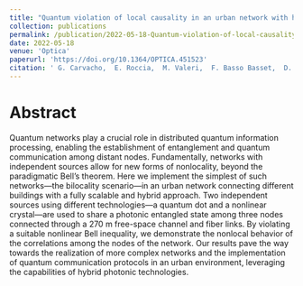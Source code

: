 ```yaml
---
title: "Quantum violation of local causality in an urban network with hybrid photonic technologies"
collection: publications
permalink: /publication/2022-05-18-Quantum-violation-of-local-causality-in-an-urban-network-with-hybrid-photonic-technologies
date: 2022-05-18
venue: 'Optica'
paperurl: 'https://doi.org/10.1364/OPTICA.451523'
citation: ' G. Carvacho,  E. Roccia,  M. Valeri,  F. Basso Basset,  D. Poderini,  C. Pardo,  E. Polino,  L. Carosini,  M. Rota,  J. Neuwirth,  S. Silva,  A. Rastelli,  N. Spagnolo,  R. Chaves,  R. Trotta,  F. Sciarrino,  Optica 9, 572--578 (2022).'
---
```

# Abstract

Quantum networks play a crucial role in distributed quantum information processing, enabling the establishment of entanglement and quantum communication among distant nodes. Fundamentally, networks with independent sources allow for new forms of nonlocality, beyond the paradigmatic Bell’s theorem. Here we implement the simplest of such networks—the bilocality scenario—in an urban network connecting different buildings with a fully scalable and hybrid approach. Two independent sources using different technologies—a quantum dot and a nonlinear crystal—are used to share a photonic entangled state among three nodes connected through a 270 m free-space channel and fiber links. By violating a suitable nonlinear Bell inequality, we demonstrate the nonlocal behavior of the correlations among the nodes of the network. Our results pave the way towards the realization of more complex networks and the implementation of quantum communication protocols in an urban environment, leveraging the capabilities of hybrid photonic technologies.
